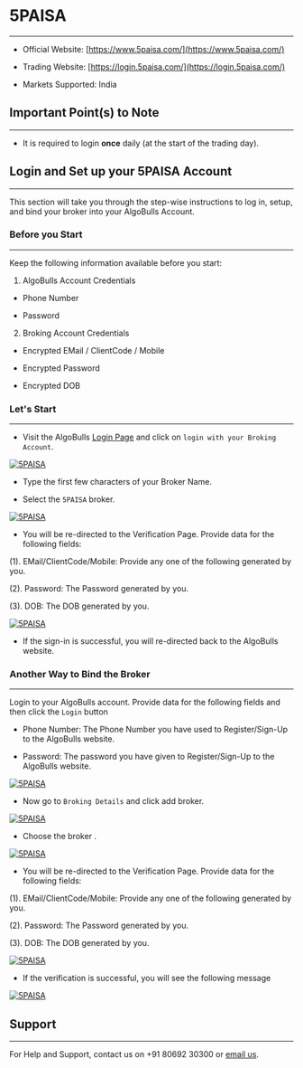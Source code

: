 # 5PAISA
---

* Official Website: [https://www.5paisa.com/](https://www.5paisa.com/)

* Trading Website: [https://login.5paisa.com/](https://login.5paisa.com/)

* Markets Supported: India

## Important Point(s) to Note
---
* It is required to login **once** daily (at the start of the trading day).

## Login and Set up your 5PAISA Account 
---
This section will take you through the step-wise instructions to log in, setup, and bind your broker into your AlgoBulls Account.

### Before you Start
---
Keep the following information available before you start:

1) AlgoBulls Account Credentials

* Phone Number

* Password

2) Broking Account Credentials

* Encrypted EMail / ClientCode / Mobile

* Encrypted Password

* Encrypted DOB

### Let's Start
---
* Visit the AlgoBulls [Login Page](https://app.algobulls.com/user/login) and click on `login with your Broking Account`.

[ ![5PAISA](imgs/algo_home.png "Click to Enlarge or Ctrl+Click to open in a new Tab") ](imgs/algo_home.png)

* Type the first few characters of your Broker Name.

* Select the `5PAISA` broker.

[ ![5PAISA](imgs/fivepaisa/5paisa1.png "Click to Enlarge or Ctrl+Click to open in a new Tab") ](imgs/fivepaisa/5paisa1.png)

* You will be re-directed to the Verification Page. Provide data for the following fields:

(1). EMail/ClientCode/Mobile: Provide any one of the following generated by you.

(2). Password: The Password generated by you.

(3). DOB: The DOB generated by you.

[ ![5PAISA](imgs/fivepaisa/fivepaisa_credentials.png "Click to Enlarge or Ctrl+Click to open in a new Tab") ](imgs/fivepaisa/fivepaisa_credentials.png)

* If the sign-in is successful, you will re-directed back to the AlgoBulls website.

### Another Way to Bind the Broker
---

Login to your AlgoBulls account. Provide data for the following fields and then click the `Login` button

* Phone Number: The Phone Number you have used to Register/Sign-Up to the AlgoBulls website.

* Password: The password you have given to Register/Sign-Up to the AlgoBulls website.

[ ![5PAISA](imgs/sign-in-2.png "Click to Enlarge or Ctrl+Click to open in a new Tab") ](imgs/sign-in-2.png)

* Now go to `Broking Details` and click add broker.

[ ![5PAISA](imgs/brokingdetails.png "Click to Enlarge or Ctrl+Click to open in a new Tab") ](imgs/brokingdetails.png)

* Choose the broker .

[ ![5PAISA](imgs/fivepaisa/5paisa.png "Click to Enlarge or Ctrl+Click to open in a new Tab") ](imgs/fivepaisa/5paisa.png)

* You will be re-directed to the Verification Page. Provide data for the following fields:

(1). EMail/ClientCode/Mobile: Provide any one of the following generated by you.

(2). Password: The Password generated by you.

(3). DOB: The DOB generated by you.

[ ![5PAISA](imgs/fivepaisa/fivepaisa_credentials.png "Click to Enlarge or Ctrl+Click to open in a new Tab") ](imgs/fivepaisa/fivepaisa_credentials.png)

* If the verification is successful, you will see the following message

[ ![5PAISA](imgs/success_login.png "Click to Enlarge or Ctrl+Click to open in a new Tab") ](imgs/success_login.png)

## Support
---
For Help and Support, contact us on +91 80692 30300 or [email us](mailto:support@algobulls.com).

